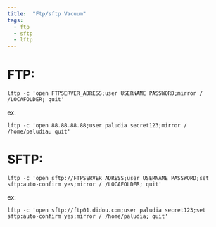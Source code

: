 ```yaml
---
title:  "Ftp/sftp Vacuum"
tags:
  - ftp
  - sftp
  - lftp
---
```


# FTP:
```shell
lftp -c 'open FTPSERVER_ADRESS;user USERNAME PASSWORD;mirror / /LOCAFOLDER; quit'
```
ex:
```shell
lftp -c 'open 88.88.88.88;user paludia secret123;mirror / /home/paludia; quit'
```
# SFTP:
```shell
lftp -c 'open sftp://FTPSERVER_ADRESS;user USERNAME PASSWORD;set sftp:auto-confirm yes;mirror / /LOCAFOLDER; quit'
```
ex:
```shell
lftp -c 'open sftp://ftp01.didou.com;user paludia secret123;set sftp:auto-confirm yes;mirror / /home/paludia; quit'
```
